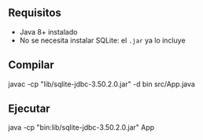 ## Requisitos
- Java 8+ instalado
- No se necesita instalar SQLite: el `.jar` ya lo incluye

## Compilar
javac -cp "lib/sqlite-jdbc-3.50.2.0.jar" -d bin src/App.java

## Ejecutar
java -cp "bin:lib/sqlite-jdbc-3.50.2.0.jar" App
